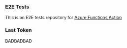 ### E2E Tests
This is an E2E tests repository for [Azure Functions Action](https://github.com/Azure/functions-action)

### Last Token
BADBADBAD
